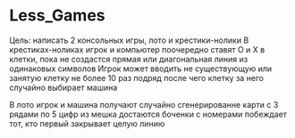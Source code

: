 # Less_Games
Цель: написать 2 консольных игры, лото и крестики-нолики
В крестиках-ноликах игрок и компьютер поочередно ставят О и Х в клетки, 
пока не создастся прямая или диагональная линия из одинаковых символов
Игрок может вводить не существующую или занятую клетку не более 10 раз подряд
после чего клетку за него случайно выбирает машина

В лото игрок и машина получают случайно сгенерированне карти с 3 рядами по 5 цифр
из мешка достаются боченки с номерами
побеждает тот, кто первый закрывает целую линию